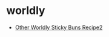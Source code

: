 # worldly

 * [Other Worldly Sticky Buns Recipe2](../index/o/other-worldly-sticky-buns-recipe2.json)

